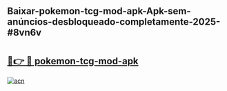 ## Baixar-pokemon-tcg-mod-apk-Apk-sem-anúncios-desbloqueado-completamente-2025-#8vn6v

# <h2><a href="https://ainizakaria.my?title=pokemon-tcg-mod-apk&ref=20M">🔗👉 🔴 pokemon-tcg-mod-apk</a></h2>

[![acn](https://github.com/user-attachments/assets/0f9c940e-d8b0-45ae-aac7-cd30a18b3e1c)](https://ainizakaria.my?title=pokemon-tcg-mod-apk&ref=20M)

